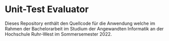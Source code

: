 # Unit-Test Evaluator

Dieses Repository enthält den Quellcode für die Anwendung welche im Rahmen der Bachelorarbeit 
im Studium der Angewandten Informatik an der Hochschule Ruhr-West im Sommersemester 2022.

